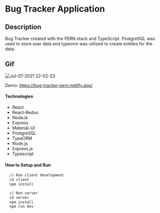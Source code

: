 # Bug Tracker Application

## Description

Bug Tracker created with the PERN stack and TypeScript. PostgreSQL was used to store user data and typeorm was utilized to create entities for the data.

## Gif

![Jul-07-2021 22-02-23](https://user-images.githubusercontent.com/7605102/124865194-10bb3400-df6f-11eb-8648-da1b3d21692d.gif)

Demo: https://bug-tracker-pern.netlify.app/

#### Technologies

- React
- React-Redux
- NodeJs
- Express
- Material-UI
- PostgreSQL
- TypeORM
- Node.js
- Express.js
- Typescript

#### How to Setup and Run 

```html
  // Run client development
  cd client
  npm install

  // Run server
  cd server
  npm install
  npm run dev
```


